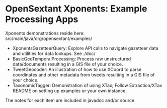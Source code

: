 
OpenSextant Xponents: Example Processing Apps
=======================

Xponents demonstrations reside here: src/main/java/org/opensextant/examples/

- XponentsGazetteerQuery:  Explore API calls to navigate gazetteer data and utilities for data lookups. See ./doc/
- BasicGeoTemporalProcessing:  Process raw unstructured data/documents resulting in a GIS file of your choice.
- TweetGeocoder: An illustration of how to use XCoord to parse coordinates and other metadata from tweets resulting in a GIS file of your choice.
- TaxonomicTagger: Demonstration of using XTax; Follow Extraction/XTax README on setting up examples or your own instance.  

The notes for each item are included in javadoc and/or source 

